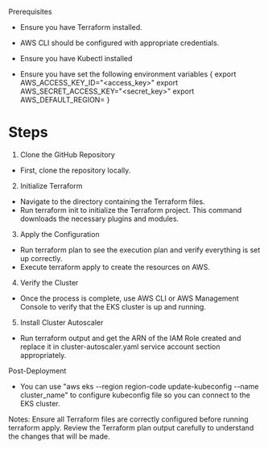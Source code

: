 Prerequisites
- Ensure you have Terraform installed.
- AWS CLI should be configured with appropriate credentials.
- Ensure you have Kubectl installed

- Ensure you have set the following environment variables
{ export AWS_ACCESS_KEY_ID="<access_key>"
export AWS_SECRET_ACCESS_KEY="<secret_key>"
export AWS_DEFAULT_REGION=<region> }

# Steps

1) Clone the GitHub Repository
 - First, clone the repository locally.

2) Initialize Terraform
- Navigate to the directory containing the Terraform files.
- Run terraform init to initialize the Terraform project. This command downloads the necessary plugins and modules.

3) Apply the Configuration
- Run terraform plan to see the execution plan and verify everything is set up correctly.
- Execute terraform apply to create the resources on AWS.

4) Verify the Cluster
- Once the process is complete, use AWS CLI or AWS Management Console to verify that the EKS cluster is up and running.

5) Install Cluster Autoscaler
- Run terraform output and get the ARN of the IAM Role created and replace it in cluster-autoscaler.yaml service account section appropriately.

Post-Deployment
- You can use "aws eks --region region-code update-kubeconfig --name cluster_name" to configure kubeconfig file so you can connect to the EKS cluster.

Notes:
Ensure all Terraform files are correctly configured before running terraform apply.
Review the Terraform plan output carefully to understand the changes that will be made.
